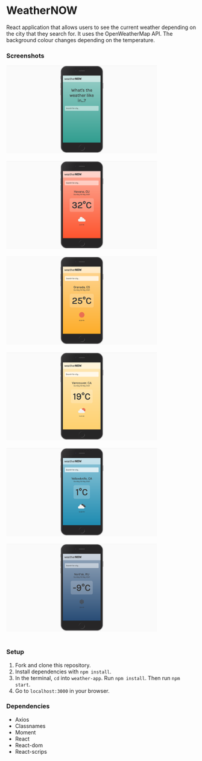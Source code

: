 # WeatherNOW

React application that allows users to see the current weather depending on the city that they search for. It uses the OpenWeatherMap API. The background colour changes depending on the temperature.

### Screenshots
 <img src="docs/Landing page.png" width="400"/><br /><br />
 <img src="docs/Havana.png" width="400"/><br /><br />
 <img src="docs/Granada.png" width="400"/><br /><br />
 <img src="docs/Vancouver.png" width="400"/><br /><br />
 <img src="docs/Yellowknife.png" width="400"/><br /><br />
 <img src="docs/Norilsk.png" width="400"/><br /><br />

### Setup

1. Fork and clone this repository.<br />
2. Install dependencies with `npm install`.<br />
3. In the terminal, `cd` into `weather-app`. Run `npm install`. Then run `npm start`.
4. Go to `localhost:3000` in your browser.

### Dependencies

- Axios
- Classnames
- Moment
- React
- React-dom
- React-scrips